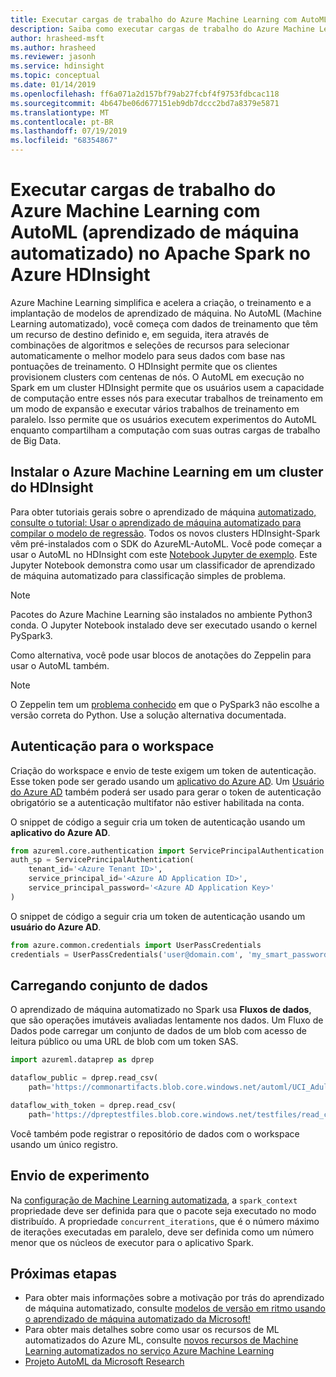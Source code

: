 ```yaml
---
title: Executar cargas de trabalho do Azure Machine Learning com AutoML (machine learning automatizado) no Apache Spark no Azure HDInsight
description: Saiba como executar cargas de trabalho do Azure Machine Learning com AutoML (aprendizado de máquina automatizado) no Apache Spark no Azure HDInsight.
author: hrasheed-msft
ms.author: hrasheed
ms.reviewer: jasonh
ms.service: hdinsight
ms.topic: conceptual
ms.date: 01/14/2019
ms.openlocfilehash: ff6a071a2d157bf79ab27fcbf4f9753fdbcac118
ms.sourcegitcommit: 4b647be06d677151eb9db7dccc2bd7a8379e5871
ms.translationtype: MT
ms.contentlocale: pt-BR
ms.lasthandoff: 07/19/2019
ms.locfileid: "68354867"
---
```

# <a name="run-azure-machine-learning-workloads-with-automated-machine-learning-automl-on-apache-spark-in-azure-hdinsight"></a>Executar cargas de trabalho do Azure Machine Learning com AutoML (aprendizado de máquina automatizado) no Apache Spark no Azure HDInsight

Azure Machine Learning simplifica e acelera a criação, o treinamento e a implantação de modelos de aprendizado de máquina. No AutoML (Machine Learning automatizado), você começa com dados de treinamento que têm um recurso de destino definido e, em seguida, itera através de combinações de algoritmos e seleções de recursos para selecionar automaticamente o melhor modelo para seus dados com base nas pontuações de treinamento. O HDInsight permite que os clientes provisionem clusters com centenas de nós. O AutoML em execução no Spark em um cluster HDInsight permite que os usuários usem a capacidade de computação entre esses nós para executar trabalhos de treinamento em um modo de expansão e executar vários trabalhos de treinamento em paralelo. Isso permite que os usuários executem experimentos do AutoML enquanto compartilham a computação com suas outras cargas de trabalho de Big Data.
 

## <a name="install-azure-machine-learning-on-an-hdinsight-cluster"></a>Instalar o Azure Machine Learning em um cluster do HDInsight

Para obter tutoriais gerais sobre o aprendizado de máquina [automatizado, consulte o tutorial: Usar o aprendizado de máquina automatizado para compilar o modelo de regressão](../../machine-learning/service/tutorial-auto-train-models.md).
Todos os novos clusters HDInsight-Spark vêm pré-instalados com o SDK do AzureML-AutoML. Você pode começar a usar o AutoML no HDInsight com este [Notebook Jupyter de exemplo](https://github.com/Azure/MachineLearningNotebooks/tree/master/how-to-use-azureml/azure-hdi). Este Jupyter Notebook demonstra como usar um classificador de aprendizado de máquina automatizado para classificação simples de problema.

> [!Note]
> Pacotes do Azure Machine Learning são instalados no ambiente Python3 conda. O Jupyter Notebook instalado deve ser executado usando o kernel PySpark3.

Como alternativa, você pode usar blocos de anotações do Zeppelin para usar o AutoML também.

> [!Note]
> O Zeppelin tem um [problema conhecido](https://community.hortonworks.com/content/supportkb/207822/the-livypyspark3-interpreter-uses-python-2-instead.html) em que o PySpark3 não escolhe a versão correta do Python. Use a solução alternativa documentada.

## <a name="authentication-for-workspace"></a>Autenticação para o workspace

Criação do workspace e envio de teste exigem um token de autenticação. Esse token pode ser gerado usando um [aplicativo do Azure AD](../../active-directory/develop/app-objects-and-service-principals.md). Um [Usuário do Azure AD](https://docs.microsoft.com/python/azure/python-sdk-azure-authenticate?view=azure-python) também poderá ser usado para gerar o token de autenticação obrigatório se a autenticação multifator não estiver habilitada na conta.  

O snippet de código a seguir cria um token de autenticação usando um **aplicativo do Azure AD**.

```python
from azureml.core.authentication import ServicePrincipalAuthentication
auth_sp = ServicePrincipalAuthentication(
    tenant_id='<Azure Tenant ID>',
    service_principal_id='<Azure AD Application ID>',
    service_principal_password='<Azure AD Application Key>'
)
```
O snippet de código a seguir cria um token de autenticação usando um **usuário do Azure AD**.

```python
from azure.common.credentials import UserPassCredentials
credentials = UserPassCredentials('user@domain.com', 'my_smart_password')
```

## <a name="loading-dataset"></a>Carregando conjunto de dados

O aprendizado de máquina automatizado no Spark usa **Fluxos de dados**, que são operações imutáveis avaliadas lentamente nos dados.  Um Fluxo de Dados pode carregar um conjunto de dados de um blob com acesso de leitura público ou uma URL de blob com um token SAS.

```python
import azureml.dataprep as dprep

dataflow_public = dprep.read_csv(
    path='https://commonartifacts.blob.core.windows.net/automl/UCI_Adult_train.csv')

dataflow_with_token = dprep.read_csv(
    path='https://dpreptestfiles.blob.core.windows.net/testfiles/read_csv_duplicate_headers.csv?st=2018-06-15T23%3A01%3A42Z&se=2019-06-16T23%3A01%3A00Z&sp=r&sv=2017-04-17&sr=b&sig=ugQQCmeC2eBamm6ynM7wnI%2BI3TTDTM6z9RPKj4a%2FU6g%3D')
```

Você também pode registrar o repositório de dados com o workspace usando um único registro.

## <a name="experiment-submission"></a>Envio de experimento

Na [configuração de Machine Learning automatizada](https://docs.microsoft.com/python/api/azureml-train-automl/azureml.train.automl.automlconfig), a `spark_context` propriedade deve ser definida para que o pacote seja executado no modo distribuído. A propriedade `concurrent_iterations`, que é o número máximo de iterações executadas em paralelo, deve ser definida como um número menor que os núcleos de executor para o aplicativo Spark.

## <a name="next-steps"></a>Próximas etapas

* Para obter mais informações sobre a motivação por trás do aprendizado de máquina automatizado, consulte [modelos de versão em ritmo usando o aprendizado de máquina automatizado da Microsoft!](https://azure.microsoft.com/blog/release-models-at-pace-using-microsoft-s-automl/)
* Para obter mais detalhes sobre como usar os recursos de ML automatizados do Azure ML, consulte [novos recursos de Machine Learning automatizados no serviço Azure Machine Learning](https://azure.microsoft.com/blog/new-automated-machine-learning-capabilities-in-azure-machine-learning-service/)
* [Projeto AutoML da Microsoft Research](https://www.microsoft.com/research/project/automl/)
